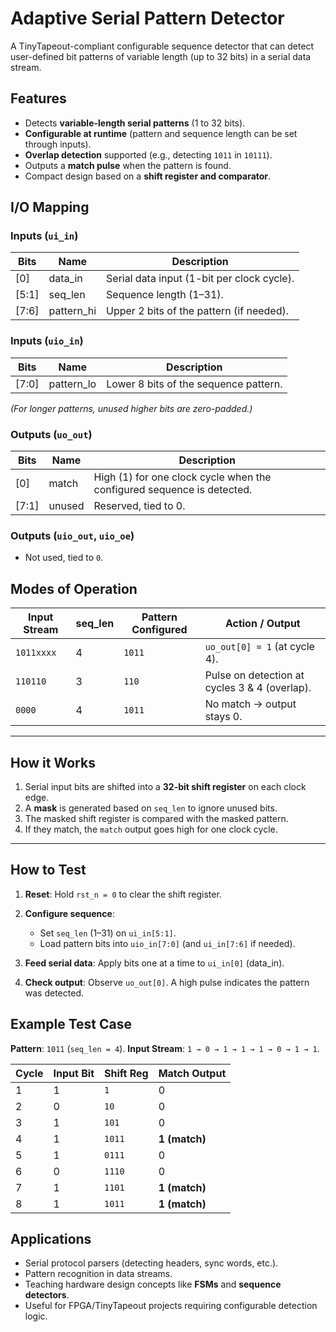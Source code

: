 
# Adaptive Serial Pattern Detector

A TinyTapeout-compliant configurable sequence detector that can detect user-defined bit patterns of variable length (up to 32 bits) in a serial data stream.

## Features

* Detects **variable-length serial patterns** (1 to 32 bits).
* **Configurable at runtime** (pattern and sequence length can be set through inputs).
* **Overlap detection** supported (e.g., detecting `1011` in `10111`).
* Outputs a **match pulse** when the pattern is found.
* Compact design based on a **shift register and comparator**.

## I/O Mapping

### Inputs (`ui_in`)

| Bits   | Name        | Description                                |
| ------ | ----------- | ------------------------------------------ |
| [0]    | data_in     | Serial data input (1-bit per clock cycle). |
| [5:1]  | seq_len     | Sequence length (1–31).                    |
| [7:6]  | pattern_hi  | Upper 2 bits of the pattern (if needed).   |

### Inputs (`uio_in`)

| Bits   | Name        | Description                           |
| ------ | ----------- | ------------------------------------- |
| [7:0]  | pattern_lo  | Lower 8 bits of the sequence pattern. |

*(For longer patterns, unused higher bits are zero-padded.)*

### Outputs (`uo_out`)

| Bits   | Name   | Description                                                            |
| ------ | ------ | ---------------------------------------------------------------------- |
| [0]    | match  | High (1) for one clock cycle when the configured sequence is detected. |
| [7:1]  | unused | Reserved, tied to 0.                                                   |

### Outputs (`uio_out`, `uio_oe`)

* Not used, tied to `0`.

## Modes of Operation

| Input Stream | seq_len | Pattern Configured | Action / Output                               |
| ------------ | -------- | ------------------ | --------------------------------------------- |
| `1011xxxx`   | 4        | `1011`             | `uo_out[0] = 1` (at cycle 4).                 |
| `110110`     | 3        | `110`              | Pulse on detection at cycles 3 & 4 (overlap). |
| `0000`       | 4        | `1011`             | No match → output stays 0.                    |

---

## How it Works

1. Serial input bits are shifted into a **32-bit shift register** on each clock edge.
2. A **mask** is generated based on `seq_len` to ignore unused bits.
3. The masked shift register is compared with the masked pattern.
4. If they match, the `match` output goes high for one clock cycle.

---

## How to Test

1. **Reset**: Hold `rst_n = 0` to clear the shift register.
2. **Configure sequence**:

   * Set `seq_len` (1–31) on `ui_in[5:1]`.
   * Load pattern bits into `uio_in[7:0]` (and `ui_in[7:6]` if needed).
3. **Feed serial data**: Apply bits one at a time to `ui_in[0]` (data\_in).
4. **Check output**: Observe `uo_out[0]`. A high pulse indicates the pattern was detected.


## Example Test Case

**Pattern**: `1011` (`seq_len = 4`).
**Input Stream**: `1 → 0 → 1 → 1 → 1 → 0 → 1 → 1`.

| Cycle | Input Bit | Shift Reg | Match Output  |
| ----- | --------- | --------- | ------------- |
| 1     | 1         | `1`       | 0             |
| 2     | 0         | `10`      | 0             |
| 3     | 1         | `101`     | 0             |
| 4     | 1         | `1011`    | **1 (match)** |
| 5     | 1         | `0111`    | 0             |
| 6     | 0         | `1110`    | 0             |
| 7     | 1         | `1101`    | **1 (match)** |
| 8     | 1         | `1011`    | **1 (match)** |


## Applications

* Serial protocol parsers (detecting headers, sync words, etc.).
* Pattern recognition in data streams.
* Teaching hardware design concepts like **FSMs** and **sequence detectors**.
* Useful for FPGA/TinyTapeout projects requiring configurable detection logic.

